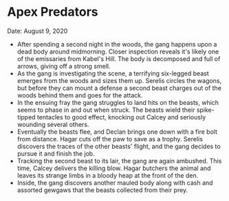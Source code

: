 # Apex Predators

Date: August 9, 2020

- After spending a second night in the woods, the gang happens upon a dead body around midmorning. Closer inspection reveals it's likely one of the emissaries from Kabel's Hill. The body is decomposed and full of arrows, giving off a strong smell.
- As the gang is investigating the scene, a terrifying six-legged beast emerges from the woods and sizes them up. Serelis circles the wagons, but before they can mount a defense a second beast charges out of the woods behind them and goes for the attack.
- In the ensuing fray the gang struggles to land hits on the beasts, which seems to phase in and out when struck. The beasts wield their spike-tipped tentacles to good effect, knocking out Calcey and seriously wounding several others.
- Eventually the beasts flee, and Declan brings one down with a fire bolt from distance. Hagar cuts off the paw to save as a trophy. Serelis discovers the traces of the other beasts' flight, and the gang decides to pursue it and finish the job.
- Tracking the second beast to its lair, the gang are again ambushed. This time, Calcey delivers the killing blow. Hagar butchers the animal and leaves its strange limbs in a bloody heap at the front of the den.
- Inside, the gang discovers another mauled body along with cash and assorted gewgaws that the beasts collected from their prey.